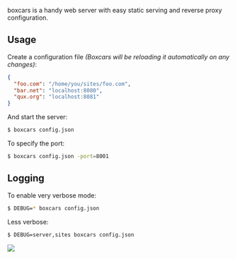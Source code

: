 boxcars is a handy web server with easy static serving and reverse proxy configuration.

## Usage

Create a configuration file *(Boxcars will be reloading it automatically on any changes)*:

```json
{
  "foo.com": "/home/you/sites/foo.com",
  "bar.net": "localhost:8080",
  "qux.org": "localhost:8081"
}
```

And start the server:

```bash
$ boxcars config.json
```

To specify the port:

```bash
$ boxcars config.json -port=8001
```

## Logging

To enable very verbose mode:

```bash
$ DEBUG=* boxcars config.json
```

Less verbose:

```bash
$ DEBUG=server,sites boxcars config.json
```

![](http://i.cloudup.com/rH_0UwNYg1.jpg)

